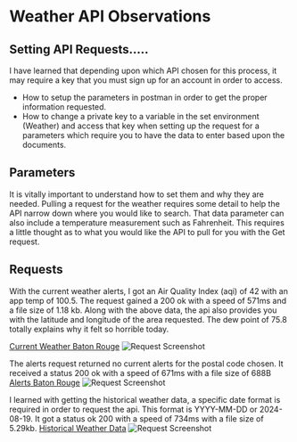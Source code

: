# Weather API Observations

## Setting API Requests.....
I have learned that depending upon which API chosen for this process, it may require a key that you must sign up for an account in order to access. 
- How to setup the parameters in postman in order to get the proper information requested. 
- How to change a private key to a variable in the set environment (Weather) and access that key when setting up the request for a parameters which require you to have the data to enter based upon the documents. 

## Parameters
It is vitally important to understand how to set them and why they are needed. Pulling a request for the weather requires some detail to help the API narrow down where you would like to search. That data parameter can also include a temperature measurement such as Fahrenheit. This requires a little thought as to what you would like the API to pull for you with the Get request.

## Requests

With the current weather alerts, I got an Air Quality Index (aqi) of 42 with an app temp of 100.5. The request gained a 200 ok with a speed of 571ms and a file size of 1.18 kb. Along with the above data, the api also provides you with the latitude and longitude of the area requested. The dew point of 75.8 totally explains why it felt so horrible today.

[Current Weather Baton Rouge](https://web.postman.co/workspace/My-Workspace~6792b07e-eb7f-421b-82b1-015cdcf5712d/request/37930025-80fbcfec-3132-4871-8f00-fa8dd994b05c?action=share&source=copy-link&creator=37930025&active-environment=86dbbee0-21ef-43a5-afd9-10f13d148bbe)
![Request Screenshot](https://res.cloudinary.com/dgls7u3iq/image/upload/v1724804747/currentweather.api.postman_wefdro.jpg)

The alerts request returned no current alerts for the postal code chosen. It received a status 200 ok with a speed of 671ms with a file size of 688B
[Alerts Baton Rouge](https://web.postman.co/workspace/My-Workspace~6792b07e-eb7f-421b-82b1-015cdcf5712d/request/37930025-4cf925f8-158f-4000-bb90-a7d118e1bcaa?action=share&source=copy-link&creator=37930025&active-environment=86dbbee0-21ef-43a5-afd9-10f13d148bbe)
![Request Screenshot](https://res.cloudinary.com/dgls7u3iq/image/upload/v1724804747/alertsebrweather.api.postman_sjugfh.jpg)

I learned with getting the historical weather data, a specific date format is required in order to request the api. This format is YYYY-MM-DD or 2024-08-19. It got a status ok 200 with a speed of 734ms with a file size of 5.29kb.
[Historical Weather Data](https://web.postman.co/workspace/My-Workspace~6792b07e-eb7f-421b-82b1-015cdcf5712d/request/37930025-4be9021a-9b77-4d75-a8fe-9784e7052d5d?action=share&source=copy-link&creator=37930025&active-environment=86dbbee0-21ef-43a5-afd9-10f13d148bbe)
![Request Screenshot](https://res.cloudinary.com/dgls7u3iq/image/upload/v1724806862/historicalebrweather.api.postman_a1icnf.jpg)
